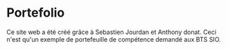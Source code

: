# Portefolio

Ce site web a été créé grâce à Sebastien Jourdan et Anthony donat. Ceci n'est qu'un exemple de portefeuille de compétence demandé aux BTS SIO.
